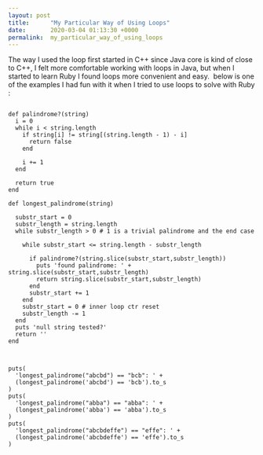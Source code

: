 ```yaml
---
layout: post
title:      "My Particular Way of Using Loops"
date:       2020-03-04 01:13:30 +0000
permalink:  my_particular_way_of_using_loops
---
```




The way I used the loop first started in C++ since Java core is kind of close to C++, I felt more comfortable working with loops in Java, but when I started to learn Ruby I found loops more convenient and easy.  below is one of the examples I had fun with it when I tried to use loops to solve with Ruby :

```

def palindrome?(string)
  i = 0
  while i < string.length
    if string[i] != string[(string.length - 1) - i]
      return false
    end

    i += 1
  end

  return true
end

def longest_palindrome(string)
  
  substr_start = 0
  substr_length = string.length
  while substr_length > 0 # 1 is a trivial palindrome and the end case

    while substr_start <= string.length - substr_length

      if palindrome?(string.slice(substr_start,substr_length))
        puts 'found palindrome: ' + string.slice(substr_start,substr_length)
        return string.slice(substr_start,substr_length)
      end
      substr_start += 1
    end
    substr_start = 0 # inner loop ctr reset
    substr_length -= 1
  end
  puts 'null string tested?'
  return ''
end



puts(
  'longest_palindrome("abcbd") == "bcb": ' +
  (longest_palindrome('abcbd') == 'bcb').to_s
)
puts(
  'longest_palindrome("abba") == "abba": ' +
  (longest_palindrome('abba') == 'abba').to_s
)
puts(
  'longest_palindrome("abcbdeffe") == "effe": ' +
  (longest_palindrome('abcbdeffe') == 'effe').to_s
)

```



 





